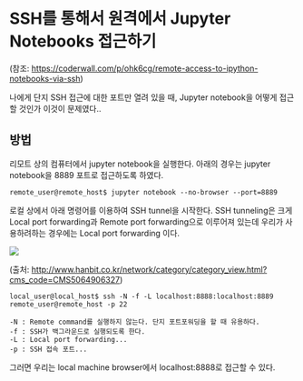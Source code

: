 # SSH를 통해서 원격에서 Jupyter Notebooks 접근하기
(참조: https://coderwall.com/p/ohk6cg/remote-access-to-ipython-notebooks-via-ssh)

나에게 단지 SSH 접근에 대한 포트만 열려 있을 때, Jupyter notebook을 어떻게 접근할 것인가 이것이
문제였다..

## 방법

리모트 상의 컴퓨터에서 jupyter notebook을 실행한다. 아래의 경우는 jupyter notebook을 8889
포트로 접근하도록 하였다.
```shell
remote_user@remote_host$ jupyter notebook --no-browser --port=8889
```

로컬 상에서 아래 명령어를 이용하여 SSH tunnel을 시작한다. SSH tunneling은 크게 Local port
forwarding과 Remote port forwarding으로 이루어져 있는데 우리가 사용하려하는 경우에는 Local
port forwarding 이다.

![](http://www.hanbit.co.kr/data/editor/20160921142857_stfgabxd.gif)

(출처: http://www.hanbit.co.kr/network/category/category_view.html?cms_code=CMS5064906327)

```shell
local_user@local_host$ ssh -N -f -L localhost:8888:localhost:8889 remote_user@remote_host -p 22
```

```
-N : Remote command를 실행하지 않는다. 단지 포트포워딩을 할 때 유용하다.
-f : SSH가 백그라운드로 실행되도록 한다.
-L : Local port forwarding...
-p : SSH 접속 포트...
```

그러면 우리는 local machine browser에서 localhost:8888로 접근할 수 있다.
